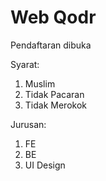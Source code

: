 Web Qodr
========

Pendaftaran dibuka

Syarat:
1. Muslim
2. Tidak Pacaran
3. Tidak Merokok

Jurusan:

1. FE
2. BE
3. UI Design